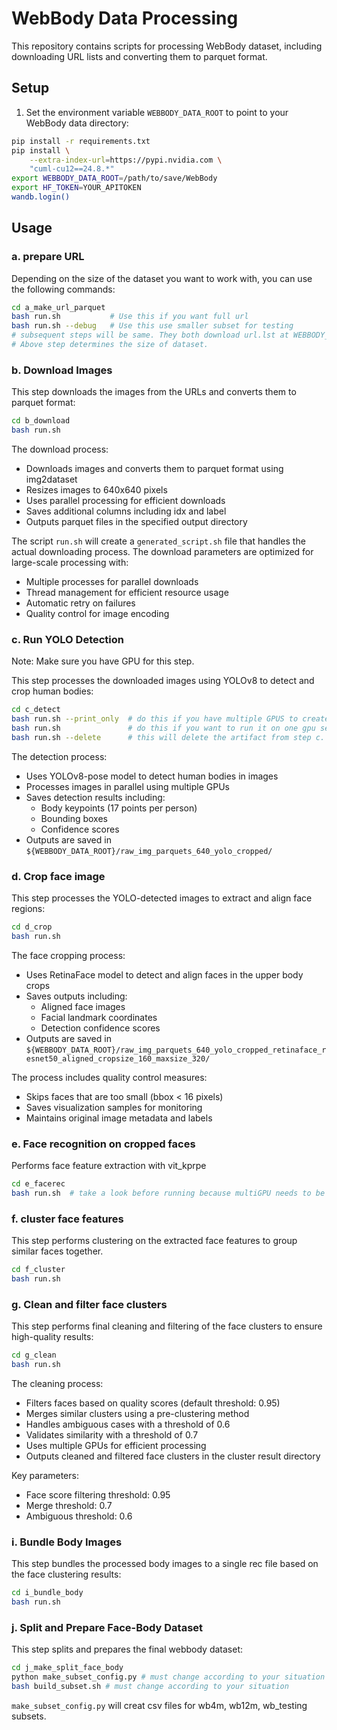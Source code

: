 # WebBody Data Processing

This repository contains scripts for processing WebBody dataset, including downloading URL lists and converting them to parquet format.

## Setup

1. Set the environment variable `WEBBODY_DATA_ROOT` to point to your WebBody data directory:
```bash
pip install -r requirements.txt
pip install \
    --extra-index-url=https://pypi.nvidia.com \
    "cuml-cu12==24.8.*"
export WEBBODY_DATA_ROOT=/path/to/save/WebBody
export HF_TOKEN=YOUR_APITOKEN
wandb.login()
```



## Usage

### a. prepare URL

Depending on the size of the dataset you want to work with, you can use the following commands:
```bash
cd a_make_url_parquet
bash run.sh           # Use this if you want full url 
bash run.sh --debug   # Use this use smaller subset for testing
# subsequent steps will be same. They both download url.lst at WEBBODY_DATA_ROOT/ (but different in size).
# Above step determines the size of dataset.
```


### b. Download Images

This step downloads the images from the URLs and converts them to parquet format:
```bash
cd b_download
bash run.sh
```

The download process:
- Downloads images and converts them to parquet format using img2dataset
- Resizes images to 640x640 pixels
- Uses parallel processing for efficient downloads
- Saves additional columns including idx and label
- Outputs parquet files in the specified output directory

The script `run.sh` will create a `generated_script.sh` file that handles the actual downloading process. The download parameters are optimized for large-scale processing with:
- Multiple processes for parallel downloads
- Thread management for efficient resource usage
- Automatic retry on failures
- Quality control for image encoding


### c. Run YOLO Detection
Note: Make sure you have GPU for this step.

This step processes the downloaded images using YOLOv8 to detect and crop human bodies:

```bash
cd c_detect
bash run.sh --print_only  # do this if you have multiple GPUS to create script manually.
bash run.sh               # do this if you want to run it on one gpu sequentially
bash run.sh --delete      # this will delete the artifact from step c. 
```

The detection process:
- Uses YOLOv8-pose model to detect human bodies in images
- Processes images in parallel using multiple GPUs
- Saves detection results including:
  - Body keypoints (17 points per person)
  - Bounding boxes
  - Confidence scores
- Outputs are saved in `${WEBBODY_DATA_ROOT}/raw_img_parquets_640_yolo_cropped/`


### d. Crop face image

This step processes the YOLO-detected images to extract and align face regions:

```bash
cd d_crop
bash run.sh
```

The face cropping process:
- Uses RetinaFace model to detect and align faces in the upper body crops
- Saves outputs including:
  - Aligned face images
  - Facial landmark coordinates
  - Detection confidence scores
- Outputs are saved in `${WEBBODY_DATA_ROOT}/raw_img_parquets_640_yolo_cropped_retinaface_resnet50_aligned_cropsize_160_maxsize_320/`

The process includes quality control measures:
- Skips faces that are too small (bbox < 16 pixels)
- Saves visualization samples for monitoring
- Maintains original image metadata and labels


### e. Face recognition on cropped faces

Performs face feature extraction with vit_kprpe

```bash
cd e_facerec
bash run.sh  # take a look before running because multiGPU needs to be modified.
```

### f. cluster face features

This step performs clustering on the extracted face features to group similar faces together.

```bash
cd f_cluster
bash run.sh
```

### g. Clean and filter face clusters

This step performs final cleaning and filtering of the face clusters to ensure high-quality results:

```bash
cd g_clean
bash run.sh
```

The cleaning process:
- Filters faces based on quality scores (default threshold: 0.95)
- Merges similar clusters using a pre-clustering method
- Handles ambiguous cases with a threshold of 0.6
- Validates similarity with a threshold of 0.7
- Uses multiple GPUs for efficient processing
- Outputs cleaned and filtered face clusters in the cluster result directory

Key parameters:
- Face score filtering threshold: 0.95
- Merge threshold: 0.7
- Ambiguous threshold: 0.6

### i. Bundle Body Images

This step bundles the processed body images to a single rec file based on the face clustering results:

```bash
cd i_bundle_body
bash run.sh
```

### j. Split and Prepare Face-Body Dataset

This step splits and prepares the final webbody dataset:

```bash
cd j_make_split_face_body
python make_subset_config.py # must change according to your situation
bash build_subset.sh # must change according to your situation
```

`make_subset_config.py` will creat csv files for wb4m, wb12m, wb_testing subsets.
